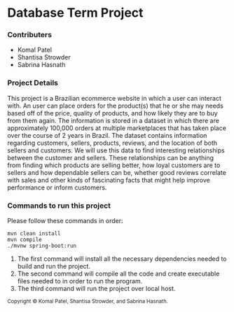 # Database Term Project
### Contributers
* Komal Patel
* Shantisa Strowder
* Sabrina Hasnath


### Project Details
This project is a Brazilian ecommerce website in which a user can interact with. An user can place orders for the product(s) that he or she may needs based off of the price, quality of products, and how likely they are to buy from them again. The information is stored in a dataset in which there are approximately 100,000 orders at multiple marketplaces that has taken place over the course of 2 years in Brazil. The dataset contains information regarding customers, sellers, products, reviews, and the location of both sellers and customers. We will use this data to find interesting relationships between the customer and sellers. These relationships can be anything from finding which products are selling better, how loyal customers are to sellers and how dependable sellers can be, whether good reviews correlate with sales and other kinds of fascinating facts that might help improve performance or inform customers.


### Commands to run this project
Please follow these commands in order:
```
mvn clean install
mvn compile
./mvnw spring-boot:run
```
1. The first command will install all the necessary dependencies needed to build and run the project.
2. The second command will compile all the code and create executable files needed to in order to run the program.
3. The third command will run the project over local host.

<small>
Copyright &copy; Komal Patel, Shantisa Strowder, and Sabrina Hasnath.
</small>
